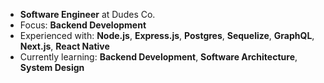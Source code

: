 - **Software Engineer** at Dudes Co.
- Focus: **Backend Development**
- Experienced with: **Node.js**, **Express.js**, **Postgres**, **Sequelize**, **GraphQL**, **Next.js**, **React Native**
- Currently learning: **Backend Development**, **Software Architecture**, **System Design**
